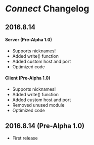 # *Connect* Changelog

## 2016.8.14
#### Server (Pre-Alpha 1.0)
* Supports nicknames!
* Added write() function
* Added custom host and port
* Optimized code

#### Client (Pre-Alpha 1.0)
* Supports nicknames!
* Added write() function
* Added custom host and port
* Removed unused module
* Optimized code

## 2016.8.14 (Pre-Alpha 1.0)
* First release
